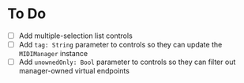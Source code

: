 # To Do

- [ ] Add multiple-selection list controls
- [ ] Add `tag: String` parameter to controls so they can update the `MIDIManager` instance
- [ ] Add `unownedOnly: Bool` parameter to controls so they can filter out manager-owned virtual endpoints
